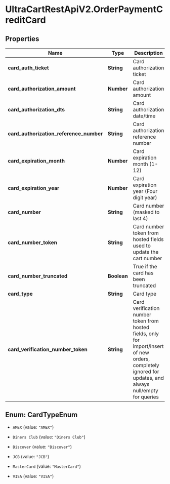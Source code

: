 # UltraCartRestApiV2.OrderPaymentCreditCard

## Properties
Name | Type | Description | Notes
------------ | ------------- | ------------- | -------------
**card_auth_ticket** | **String** | Card authorization ticket | [optional] 
**card_authorization_amount** | **Number** | Card authorization amount | [optional] 
**card_authorization_dts** | **String** | Card authorization date/time | [optional] 
**card_authorization_reference_number** | **String** | Card authorization reference number | [optional] 
**card_expiration_month** | **Number** | Card expiration month (1-12) | [optional] 
**card_expiration_year** | **Number** | Card expiration year (Four digit year) | [optional] 
**card_number** | **String** | Card number (masked to last 4) | [optional] 
**card_number_token** | **String** | Card number token from hosted fields used to update the cart number | [optional] 
**card_number_truncated** | **Boolean** | True if the card has been truncated | [optional] 
**card_type** | **String** | Card type | [optional] 
**card_verification_number_token** | **String** | Card verification number token from hosted fields, only for import/insert of new orders, completely ignored for updates, and always null/empty for queries | [optional] 


<a name="CardTypeEnum"></a>
## Enum: CardTypeEnum


* `AMEX` (value: `"AMEX"`)

* `Diners Club` (value: `"Diners Club"`)

* `Discover` (value: `"Discover"`)

* `JCB` (value: `"JCB"`)

* `MasterCard` (value: `"MasterCard"`)

* `VISA` (value: `"VISA"`)




